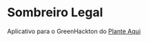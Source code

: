 # Sombreiro Legal

Aplicativo para o GreenHackton do [Plante Aqui]

[Plante Aqui]: http://www.planteaqui.org/hackton
